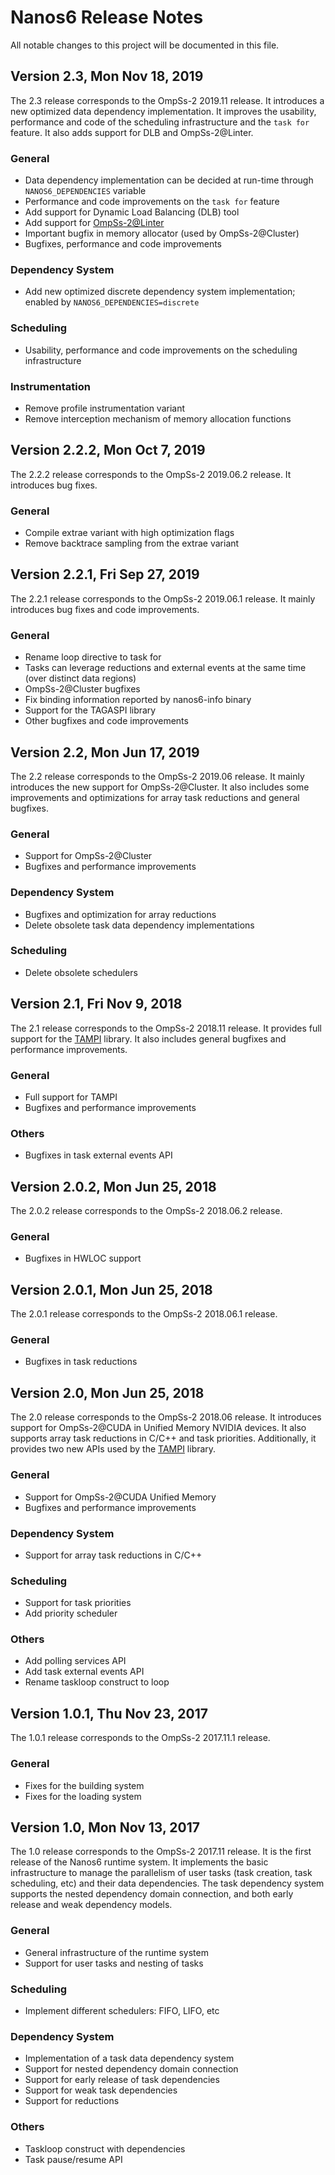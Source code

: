 # Nanos6 Release Notes
All notable changes to this project will be documented in this file.


## Version 2.3, Mon Nov 18, 2019
The 2.3 release corresponds to the OmpSs-2 2019.11 release. It introduces a new optimized data dependency implementation.
It improves the usability, performance and code of the scheduling infrastructure and the `task for` feature. It also adds
support for DLB and OmpSs-2@Linter.

### General
- Data dependency implementation can be decided at run-time through `NANOS6_DEPENDENCIES` variable
- Performance and code improvements on the `task for` feature
- Add support for Dynamic Load Balancing (DLB) tool
- Add support for [OmpSs-2@Linter](https://github.com/bsc-pm/ompss-2-linter)
- Important bugfix in memory allocator (used by OmpSs-2@Cluster)
- Bugfixes, performance and code improvements

### Dependency System
- Add new optimized discrete dependency system implementation; enabled by `NANOS6_DEPENDENCIES=discrete`

### Scheduling
- Usability, performance and code improvements on the scheduling infrastructure

### Instrumentation
- Remove profile instrumentation variant
- Remove interception mechanism of memory allocation functions


## Version 2.2.2, Mon Oct 7, 2019
The 2.2.2 release corresponds to the OmpSs-2 2019.06.2 release. It introduces bug fixes.

### General
- Compile extrae variant with high optimization flags
- Remove backtrace sampling from the extrae variant


## Version 2.2.1, Fri Sep 27, 2019
The 2.2.1 release corresponds to the OmpSs-2 2019.06.1 release. It mainly introduces bug fixes and code improvements.

### General
- Rename loop directive to task for
- Tasks can leverage reductions and external events at the same time (over distinct data regions)
- OmpSs-2@Cluster bugfixes
- Fix binding information reported by nanos6-info binary
- Support for the TAGASPI library
- Other bugfixes and code improvements


## Version 2.2, Mon Jun 17, 2019
The 2.2 release corresponds to the OmpSs-2 2019.06 release. It mainly introduces the new support for OmpSs-2@Cluster. It also
includes some improvements and optimizations for array task reductions and general bugfixes.

### General
- Support for OmpSs-2@Cluster
- Bugfixes and performance improvements

### Dependency System
- Bugfixes and optimization for array reductions
- Delete obsolete task data dependency implementations

### Scheduling
- Delete obsolete schedulers


## Version 2.1, Fri Nov 9, 2018
The 2.1 release corresponds to the OmpSs-2 2018.11 release. It provides full support for the [TAMPI](https://github.com/bsc-pm/tampi)
library. It also includes general bugfixes and performance improvements.

### General
- Full support for TAMPI
- Bugfixes and performance improvements

### Others
- Bugfixes in task external events API


## Version 2.0.2, Mon Jun 25, 2018
The 2.0.2 release corresponds to the OmpSs-2 2018.06.2 release.

### General
- Bugfixes in HWLOC support


## Version 2.0.1, Mon Jun 25, 2018
The 2.0.1 release corresponds to the OmpSs-2 2018.06.1 release.

### General
- Bugfixes in task reductions


## Version 2.0, Mon Jun 25, 2018
The 2.0 release corresponds to the OmpSs-2 2018.06 release. It introduces support for OmpSs-2@CUDA in Unified Memory NVIDIA devices.
It also supports array task reductions in C/C++ and task priorities. Additionally, it provides two new APIs used by the
[TAMPI](https://github.com/bsc-pm/tampi) library.

### General
- Support for OmpSs-2@CUDA Unified Memory
- Bugfixes and performance improvements

### Dependency System
- Support for array task reductions in C/C++

### Scheduling
- Support for task priorities
- Add priority scheduler

### Others
- Add polling services API
- Add task external events API
- Rename taskloop construct to loop


## Version 1.0.1, Thu Nov 23, 2017
The 1.0.1 release corresponds to the OmpSs-2 2017.11.1 release.

### General
- Fixes for the building system
- Fixes for the loading system


## Version 1.0, Mon Nov 13, 2017
The 1.0 release corresponds to the OmpSs-2 2017.11 release. It is the first release of the Nanos6 runtime system. It implements the basic
infrastructure to manage the parallelism of user tasks (task creation, task scheduling, etc) and their data dependencies. The task dependency
system supports the nested dependency domain connection, and both early release and weak dependency models.

### General
- General infrastructure of the runtime system
- Support for user tasks and nesting of tasks

### Scheduling
- Implement different schedulers: FIFO, LIFO, etc

### Dependency System
- Implementation of a task data dependency system
- Support for nested dependency domain connection
- Support for early release of task dependencies
- Support for weak task dependencies
- Support for reductions

### Others
- Taskloop construct with dependencies
- Task pause/resume API
